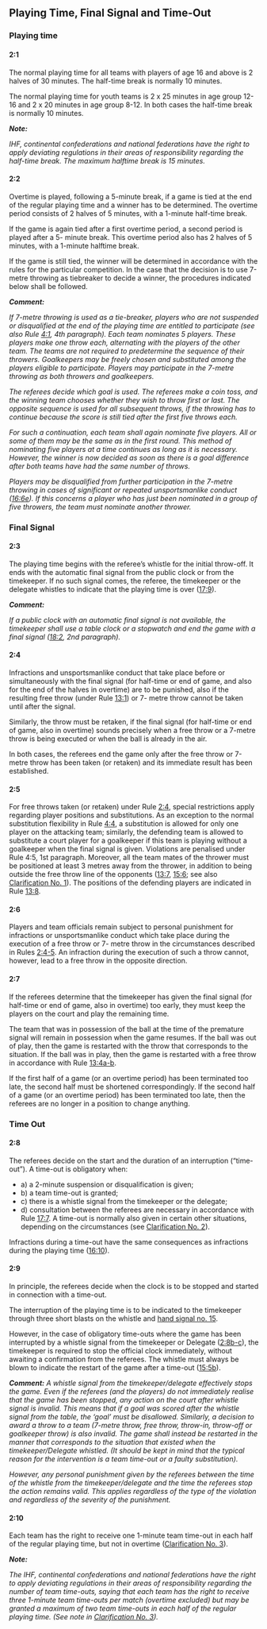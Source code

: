 ## Playing Time, Final Signal and Time-Out

### Playing time

#### 2:1
The normal playing time for all teams with players of age 16 and above is 2 halves of 30
minutes. The half-time break is normally 10 minutes.

The normal playing time for youth teams is 2 x 25 minutes in age group 12-16 and 2 x
20 minutes in age group 8-12. In both cases the half-time break is normally 10 minutes.

***Note:***

*IHF, continental confederations and national federations have the right to apply deviating
regulations in their areas of responsibility regarding the half-time break. The maximum halftime
break is 15 minutes.*

#### 2:2
Overtime is played, following a 5-minute break, if a game is tied at the end of the
regular playing time and a winner has to be determined. The overtime period consists of
2 halves of 5 minutes, with a 1-minute half-time break.

If the game is again tied after a first overtime period, a second period is played after a 5-
minute break. This overtime period also has 2 halves of 5 minutes, with a 1-minute halftime
break.

If the game is still tied, the winner will be determined in accordance with the rules for
the particular competition. In the case that the decision is to use 7-metre throwing as tiebreaker
to decide a winner, the procedures indicated below shall be followed.

***Comment:***

*If 7-metre throwing is used as a tie-breaker, players who are not suspended or disqualified at
the end of the playing time are entitled to participate (see also Rule [4:1](#4:1), 4th paragraph). Each
team nominates 5 players. These players make one throw each, alternating with the players of
the other team. The teams are not required to predetermine the sequence of their throwers.
Goalkeepers may be freely chosen and substituted among the players eligible to participate.
Players may participate in the 7-metre throwing as both throwers and goalkeepers.*

*The referees decide which goal is used. The referees make a coin toss, and the winning team
chooses whether they wish to throw first or last. The opposite sequence is used for all
subsequent throws, if the throwing has to continue because the score is still tied after the first
five throws each.*

*For such a continuation, each team shall again nominate five players. All or some of them
may be the same as in the first round. This method of nominating five players at a time
continues as long as it is necessary. However, the winner is now decided as soon as there is a
goal difference after both teams have had the same number of throws.*

*Players may be disqualified from further participation in the 7-metre throwing in cases of
significant or repeated unsportsmanlike conduct ([16:6e](#16:6)). If this concerns a player who has
just been nominated in a group of five throwers, the team must nominate another thrower.*

### Final Signal

#### 2:3
The playing time begins with the referee’s whistle for the initial throw-off. It ends with
the automatic final signal from the public clock or from the timekeeper. If no such
signal comes, the referee, the timekeeper or the delegate whistles to indicate that the
playing time is over ([17:9](#17:9)).

***Comment:***

*If a public clock with an automatic final signal is not available, the timekeeper shall use a
table clock or a stopwatch and end the game with a final signal ([18:2](#18:2), 2nd paragraph).*

#### 2:4
Infractions and unsportsmanlike conduct that take place before or simultaneously with
the final signal (for half-time or end of game, and also for the end of the halves in
overtime) are to be punished, also if the resulting free throw (under Rule [13:1](#13:1)) or 7-
metre throw cannot be taken until after the signal.

Similarly, the throw must be retaken, if the final signal (for half-time or end of game,
also in overtime) sounds precisely when a free throw or a 7-metre throw is being
executed or when the ball is already in the air.

In both cases, the referees end the game only after the free throw or 7-metre throw has
been taken (or retaken) and its immediate result has been established.

#### 2:5
For free throws taken (or retaken) under Rule [2:4](#2:4), special restrictions apply regarding
player positions and substitutions. As an exception to the normal substitution flexibility
in Rule [4:4](#4:4), a substitution is allowed for only one player on the attacking team;
similarly, the defending team is allowed to substitute a court player for a goalkeeper if
this team is playing without a goalkeeper when the final signal is given. Violations are
penalised under Rule 4:5, 1st paragraph. Moreover, all the team mates of the thrower
must be positioned at least 3 metres away from the thrower, in addition to being outside
the free throw line of the opponents ([13:7](#13:7), [15:6](#15:6); see also 
[Clarification No. 1](#1.-free-throw-execution-after-the-final-signal-(2:4-6))). The
positions of the defending players are indicated in Rule [13:8](#13:8).

#### 2:6
Players and team officials remain subject to personal punishment for infractions or
unsportsmanlike conduct which take place during the execution of a free throw or 7-
metre throw in the circumstances described in Rules [2:4-5](#2:4). An infraction during the
execution of such a throw cannot, however, lead to a free throw in the opposite
direction.

#### 2:7
If the referees determine that the timekeeper has given the final signal (for half-time or
end of game, also in overtime) too early, they must keep the players on the court and
play the remaining time.

The team that was in possession of the ball at the time of the premature signal will
remain in possession when the game resumes. If the ball was out of play, then the game
is restarted with the throw that corresponds to the situation. If the ball was in play, then
the game is restarted with a free throw in accordance with Rule [13:4a-b](#13:4).

If the first half of a game (or an overtime period) has been terminated too late, the
second half must be shortened correspondingly. If the second half of a game (or an
overtime period) has been terminated too late, then the referees are no longer in a
position to change anything.

### Time Out

#### 2:8
The referees decide on the start and the duration of an interruption (“time-out”).
A time-out is obligatory when:
- a) a 2-minute suspension or disqualification is given;
- b) a team time-out is granted;
- c) there is a whistle signal from the timekeeper or the delegate;
- d) consultation between the referees are necessary in accordance with Rule [17:7](#17:7).
A time-out is normally also given in certain other situations, depending on the
circumstances (see [Clarification No. 2](#2.-time-out-(2:8))).

Infractions during a time-out have the same consequences as infractions during the
playing time ([16:10](#16:10)).

#### 2:9
In principle, the referees decide when the clock is to be stopped and started in
connection with a time-out.

The interruption of the playing time is to be indicated to the timekeeper through three
short blasts on the whistle and [hand signal no. 15](#15---time-out).

However, in the case of obligatory time-outs where the game has been interrupted by a
whistle signal from the timekeeper or Delegate ([2:8b-c](#2:8)), the timekeeper is required to
stop the official clock immediately, without awaiting a confirmation from the referees.
The whistle must always be blown to indicate the restart of the game after a time-out
([15:5b](#15:5)).

***Comment:***
*A whistle signal from the timekeeper/delegate effectively stops the game. Even if the referees
(and the players) do not immediately realise that the game has been stopped, any action on
the court after whistle signal is invalid. This means that if a goal was scored after the whistle
signal from the table, the ‘goal’ must be disallowed. Similarly, a decision to award a throw to
a team (7-metre throw, free throw, throw-in, throw-off or goalkeeper throw) is also invalid.
The game shall instead be restarted in the manner that corresponds to the situation that
existed when the timekeeper/Delegate whistled. (It should be kept in mind that the typical
reason for the intervention is a team time-out or a faulty substitution).*

*However, any personal punishment given by the referees between the time of the whistle from
the timekeeper/delegate and the time the referees stop the action remains valid. This applies
regardless of the type of the violation and regardless of the severity of the punishment.*

#### 2:10
Each team has the right to receive one 1-minute team time-out in each half of the
regular playing time, but not in overtime ([Clarification No. 3](#3.-team-time-out-(2:10))).

***Note:***

*The IHF, continental confederations and national federations have the right to apply
deviating regulations in their areas of responsibility regarding the number of team time-outs,
saying that each team has the right to receive three 1-minute team time-outs per match
(overtime excluded) but may be granted a maximum of two team time-outs in each half of the
regular playing time. (See note in [Clarification No. 3](#3.-team-time-out-(2:10))).*
